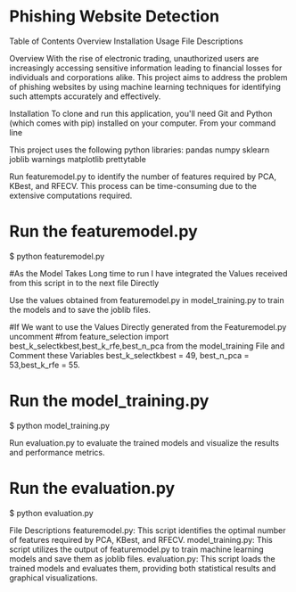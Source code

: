 # Phishing Website Detection



Table of Contents
Overview
Installation
Usage
File Descriptions

Overview
With the rise of electronic trading, unauthorized users are increasingly accessing sensitive information leading to financial losses for individuals and corporations alike. This project aims to address the problem of phishing websites by using machine learning techniques for identifying such attempts accurately and effectively.

Installation
To clone and run this application, you'll need Git and Python (which comes with pip) installed on your computer. From your command line

This project uses the following python libraries:
pandas
numpy
sklearn
joblib
warnings
matplotlib
prettytable

Run featuremodel.py to identify the number of features required by PCA, KBest, and RFECV. This process can be time-consuming due to the extensive computations required.
# Run the featuremodel.py
$ python featuremodel.py

#As the Model Takes Long time to run I have integrated the Values received from this script in to the next file Directly

Use the values obtained from featuremodel.py in model_training.py to train the models and to save the joblib files.


#If We want to use the Values Directly generated from the Featuremodel.py uncomment #from feature_selection import best_k_selectkbest,best_k_rfe,best_n_pca from the model_training File and Comment these Variables best_k_selectkbest = 49,
best_n_pca = 53,best_k_rfe = 55.


# Run the model_training.py
$ python model_training.py

Run evaluation.py to evaluate the trained models and visualize the results and performance metrics.
# Run the evaluation.py
$ python evaluation.py

File Descriptions
featuremodel.py: This script identifies the optimal number of features required by PCA, KBest, and RFECV.
model_training.py: This script utilizes the output of featuremodel.py to train machine learning models and save them as joblib files.
evaluation.py: This script loads the trained models and evaluates them, providing both statistical results and graphical visualizations.

